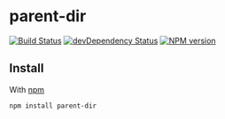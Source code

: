 
parent-dir
===========

[![Build Status](https://secure.travis-ci.org/sorensen/parent-dir.png)](http://travis-ci.org/sorensen/parent-dir) 
[![devDependency Status](https://david-dm.org/sorensen/parent-dir.png)](https://david-dm.org/sorensen/parent-dir#info=dependencies)
[![NPM version](https://badge.fury.io/js/parent-dir.png)](http://badge.fury.io/js/parent-dir)



Install
-------

With [npm](https://npmjs.org)

```
npm install parent-dir
```
